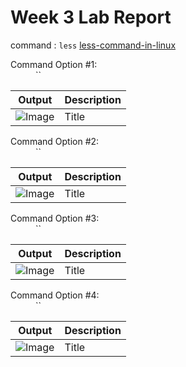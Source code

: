 # **Week 3 Lab Report**
command :  `less`
[less-command-in-linux](https://phoenixnap.com/kb/less-command-in-linux)

<dl>
  <dt>Command Option #1:</dt>
  <dd>``</dd>
</dl>

| Output | Description |
| --- | ----------- |
| ![Image]() | Title |

<dl>
  <dt>Command Option #2:</dt>
  <dd>``</dd>
</dl>

| Output | Description |
| --- | ----------- |
|![Image]() | Title |

<dl>
  <dt>Command Option #3:</dt>
  <dd>``</dd>
</dl>

| Output | Description |
| --- | ----------- |
| ![Image]() | Title |

<dl>
  <dt>Command Option #4:</dt>
  <dd>``</dd>
</dl>

| Output | Description |
| --- | ----------- |
| ![Image]() | Title |

